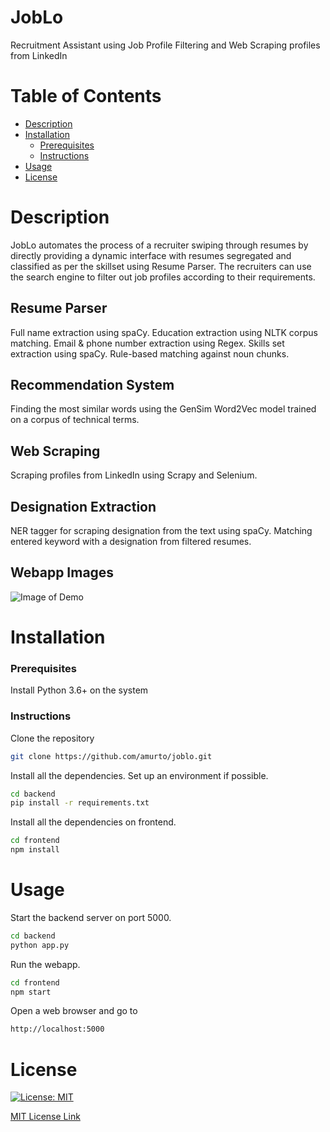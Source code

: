 # JobLo
Recruitment Assistant using Job Profile Filtering and Web Scraping profiles from LinkedIn

# Table of Contents

* [Description](https://github.com/amurto/joblo#description)
* [Installation](https://github.com/amurto/joblo#installation)
  * [Prerequisites](https://github.com/amurto/joblo#prerequisites)
  * [Instructions](https://github.com/amurto/joblo#instructions)
* [Usage](https://github.com/amurto/joblo#usage)
* [License](https://github.com/amurto/joblo#license)

# Description

JobLo automates the process of a recruiter swiping through resumes by directly providing a dynamic interface with resumes segregated and classified as per the skillset using Resume Parser. The recruiters can use the search engine to filter out job profiles according to their requirements.

## Resume Parser
Full name extraction using spaCy.
Education extraction using NLTK corpus matching.
Email & phone number extraction using Regex.
Skills set extraction using spaCy. Rule-based matching against noun chunks.

## Recommendation System
Finding the most similar words using the GenSim Word2Vec model trained on a corpus of technical terms.

## Web Scraping
Scraping profiles from LinkedIn using Scrapy and Selenium.

## Designation Extraction 
NER tagger for scraping designation from the text using spaCy.
Matching entered keyword with a designation from filtered resumes.
 
## Webapp Images
![Image of Demo](images/demo.jpg)

# Installation

### Prerequisites

Install Python 3.6+ on the system

### Instructions

Clone the repository
```bash
git clone https://github.com/amurto/joblo.git
```

Install all the dependencies. Set up an environment if possible.
```bash
cd backend
pip install -r requirements.txt
```

Install all the dependencies on frontend.
```bash
cd frontend
npm install
```

# Usage

Start the backend server on port 5000.
```bash
cd backend
python app.py
```
Run the webapp.
```bash
cd frontend
npm start
```

Open a web browser and go to
```bash
http://localhost:5000
```

# License

[![License: MIT](https://img.shields.io/badge/License-MIT-yellow.svg)](https://opensource.org/licenses/MIT)

[MIT License Link](https://github.com/amurto/joblo/blob/master/LICENSE)